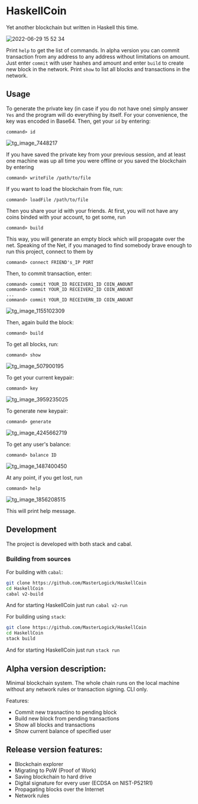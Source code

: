 # HaskellCoin

Yet another blockchain but written in Haskell this time.

![2022-06-29 15 52 34](https://user-images.githubusercontent.com/87667725/176442084-0439de5f-89ab-4b16-b3ac-e69c48b6ffb9.jpg)

Print `help` to get the list of commands.
In alpha version you can commit transaction from any address to any address without limitations on amount. Just enter `commit` with user hashes and amount and enter `build` to create new block in the network.
Print `show` to list all blocks and transactions in the network.

## Usage
To generate the private key (in case if you do not have one) simply answer `Yes` and the program will do everything by itself. For your convenience, the key was encoded in Base64.
Then, get your `id` by entering: 
```
command> id
```
![tg_image_7448217](https://user-images.githubusercontent.com/30959736/176492679-dc281054-65e5-4664-8eb8-00eaafd8c2cf.jpeg)

If you have saved the private key from your previous session, and at least one machine was up all time you were offline or you saved the blockchain by entering
```
command> writeFile /path/to/file
```
If you want to load the blockchain from file, run:
```
command> loadFile /path/to/file
```
Then you share your id with your friends. At first, you will not have any coins binded with your account, to get some, run 
```
command> build
```
This way, you will generate an empty block which will propagate over the net.
Speaking of the Net, if you managed to find somebody brave enough to run this project, connect to them by
```
command> connect FRIEND's_IP PORT
```
Then, to commit transaction, enter:
```
command> commit YOUR_ID RECEIVER1_ID COIN_ANOUNT
command> commit YOUR_ID RECEIVER2_ID COIN_ANOUNT
...
command> commit YOUR_ID RECEIVERN_ID COIN_ANOUNT
```
![tg_image_1155102309](https://user-images.githubusercontent.com/30959736/176492458-4d4b0e35-6287-45c5-987e-1f38439e69cb.jpeg)

Then, again build the block:
```
command> build
```
To get all blocks, run:
```
command> show
```
![tg_image_507900195](https://user-images.githubusercontent.com/30959736/176493021-8cedccef-4ff4-4509-9769-ac20691727e2.jpeg)

To get your current keypair:
```
command> key
```
![tg_image_3959235025](https://user-images.githubusercontent.com/30959736/176493200-9122f2ad-9d5e-4427-baae-df28143a0cda.jpeg)

To generate new keypair:
```
command> generate
```
![tg_image_4245662719](https://user-images.githubusercontent.com/30959736/176493395-ecc31af8-1b0f-4b74-8c26-56ea52498c18.jpeg)

To get any user's balance:
```
command> balance ID 
```
![tg_image_1487400450](https://user-images.githubusercontent.com/30959736/176493774-b8a16bbd-03db-4bd3-9601-d091c394eba0.jpeg)

At any point, if you get lost, run
```
command> help
```
![tg_image_1856208515](https://user-images.githubusercontent.com/30959736/176494105-6571f6f6-0724-43cc-ae51-05dc5bf57afa.jpeg)

This will print help message.

## Development

The project is developed with both stack and cabal.

### Building from sources

For building with `cabal`:
```sh
git clone https://github.com/MasterLogick/HaskellCoin
cd HaskellCoin
cabal v2-build
```
And for starting HaskellCoin just run `cabal v2-run` 

For building using `stack`:
```sh
git clone https://github.com/MasterLogick/HaskellCoin
cd HaskellCoin
stack build
```
And for starting HaskellCoin just run `stack run`

## Alpha version description:

Minimal blockchain system. The whole chain runs on the local machine without any network rules or transaction signing. CLI only.

Features:
+ Commit new trasnactino to pending block
+ Build new block from pending transactions
+ Show all blocks and transactions
+ Show current balance of specified user


## Release version features:

+ Blockchain explorer
+ Migrating to PoW (Proof of Work)
+ Saving blockchain to hard drive
+ Digital signature for every user (ECDSA on NIST-P521R1)
+ Propagating blocks over the Internet
+ Network rules
